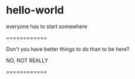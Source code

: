 # hello-world
everyone has to start somewhere

============

Don't you have better things to do than to be here?

NO, NOT REALLY

============


